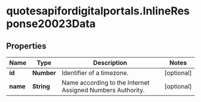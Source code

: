 # quotesapifordigitalportals.InlineResponse20023Data

## Properties

Name | Type | Description | Notes
------------ | ------------- | ------------- | -------------
**id** | **Number** | Identifier of a timezone. | [optional] 
**name** | **String** | Name according to the Internet Assigned Numbers Authority. | [optional] 


